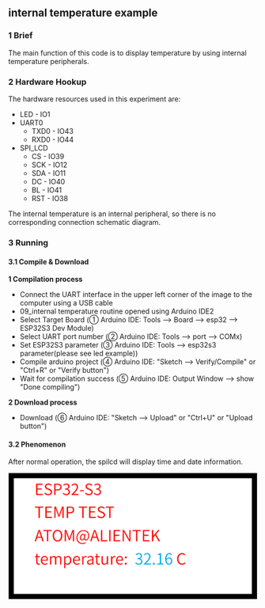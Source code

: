 ## internal temperature example

### 1 Brief

The main function of this code is to display temperature by using internal temperature peripherals.

### 2 Hardware Hookup

The hardware resources used in this experiment are:

- LED - IO1
- UART0
	- TXD0 - IO43
	- RXD0 - IO44
- SPI_LCD
	- CS - IO39
	- SCK - IO12
	- SDA - IO11
	- DC - IO40
	- BL - IO41
	- RST - IO38

The internal temperature is an internal peripheral, so there is no corresponding connection schematic diagram.

### 3 Running

#### 3.1 Compile & Download

**1 Compilation process**

- Connect the UART interface in the upper left corner of the image to the computer using a USB cable
- 09_internal temperature routine opened using Arduino IDE2
- Select Target Board (① Arduino IDE: Tools --> Board --> esp32 --> ESP32S3 Dev Module)
- Select UART port number (② Arduino IDE: Tools --> port --> COMx)
- Set ESP32S3 parameter (③ Arduino IDE: Tools --> esp32s3 parameter(please see led example))
- Compile arduino project (④ Arduino IDE: "Sketch --> Verify/Compile" or "Ctrl+R" or "Verify button")
- Wait for compilation success (⑤ Arduino IDE: Output Window --> show "Done compiling")

**2 Download process**

- Download (⑥ Arduino IDE: "Sketch --> Upload" or "Ctrl+U" or "Upload button")

#### 3.2 Phenomenon

After normal operation, the spilcd will display time and date information.

<img src="../../../../1_docs/3_figures/examples/temperate/internal_temperature.phe.png" style="zoom:50%;" />